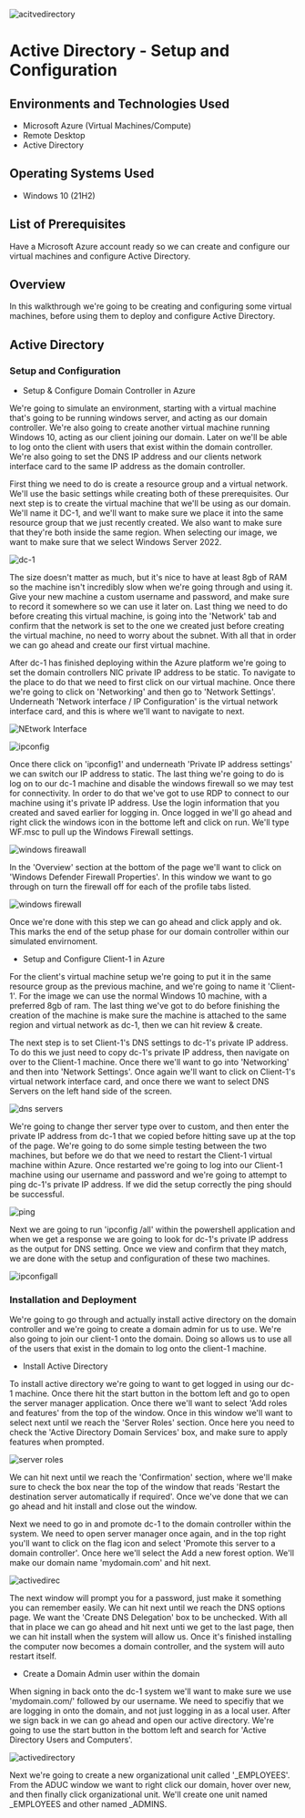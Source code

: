 
![acitvedirectory](https://github.com/user-attachments/assets/281aa924-786b-4692-9111-427bb727ea92)


<h1>Active Directory - Setup and Configuration </h1>


<h2>Environments and Technologies Used</h2>

- Microsoft Azure (Virtual Machines/Compute)
- Remote Desktop
- Active Directory

<h2>Operating Systems Used </h2>

- Windows 10</b> (21H2)

<h2>List of Prerequisites</h2>

Have a Microsoft Azure account ready so we can create and configure our virtual machines and configure Active Directory. 
 
<h2>Overview</h2>

In this walkthrough we're going to be creating and configuring some virtual machines, before using them to deploy and configure Active Directory.

<h2>Active Directory</h2>

<h3>Setup and Configuration</h3>

- Setup & Configure Domain Controller in Azure

We're going to simulate an environment, starting with a virtual machine that's going to be running windows server, and acting as our domain controller. We're also going to create another virtual machine running Windows 10, acting as our client joining our domain. Later on we'll be able to log onto the client with users that exist within the domain controller. We're also going to set the DNS IP address and our clients network interface card to the same IP address as the domain controller. 

First thing we need to do is create a resource group and a virtual network. We'll use the basic settings while creating both of these prerequisites. Our next step is to create the virtual machine that we'll be using as our domain. We'll name it DC-1, and we'll want to make sure we place it into the same resource group that we just recently created. We also want to make sure that they're both inside the same region. When selecting our image, we want to make sure that we select Windows Server 2022. 

![dc-1](https://github.com/user-attachments/assets/52528d18-6611-49c9-b07e-057889b54e7a)

The size doesn't matter as much, but it's nice to have at least 8gb of RAM so the machine isn't incredibly slow when we're going through and using it. Give your new machine a custom username and password, and make sure to record it somewhere so we can use it later on. Last thing we need to do before creating this virtual machine, is going into the 'Network' tab and confirm that the network is set to the one we created just before creating the virtual machine, no need to worry about the subnet. With all that in order we can go ahead and create our first virtual machine.

After dc-1 has finished deploying within the Azure platform we're going to set the domain controllers NIC private IP address to be static. To navigate to the place to do that we need to first click on our virtual machine. Once there we're going to click on 'Networking' and then go to 'Network Settings'. Underneath 'Network interface / IP Configuration' is the virtual network interface card, and this is where we'll want to navigate to next. 

![NEtwork Interface](https://github.com/user-attachments/assets/8b2e9498-1d4e-4034-8190-e167ec75a298)

![ipconfig](https://github.com/user-attachments/assets/8481567c-0bd9-415d-8323-9e9e1eff3190)

Once there click on 'ipconfig1' and underneath 'Private IP address settings' we can switch our IP address to static. 
The last thing we're going to do is log on to our dc-1 machine and disable the windows firewall so we may test for connectivity. In order to do that we've got to use RDP to connect to our machine using it's private IP address. Use the login information that you created and saved earlier for logging in. Once logged in we'll go ahead and right click the windows icon in the bottome left and click on run. We'll type WF.msc to pull up the Windows Firewall settings. 

![windows fireawall](https://github.com/user-attachments/assets/13a85971-e3d0-4f63-a7d1-218b9f5ed01b)

In the 'Overview' section at the bottom of the page we'll want to click on 'Windows Defender Firewall Properties'. In this window we want to go through on turn the firewall off for each of the profile tabs listed.

![windows firewall](https://github.com/user-attachments/assets/3c2e1945-b70b-4005-9f7d-293e1466b4bc)

Once we're done with this step we can go ahead and click apply and ok. This marks the end of the setup phase for our domain controller within our simulated envirnoment.

- Setup and Configure Client-1 in Azure

For the client's virtual machine setup we're going to put it in the same resource group as the previous machine, and we're going to name it 'Client-1'. For the image we can use the normal Windows 10 machine, with a preferred 8gb of ram. The last thing we've got to do before finishing the creation of the machine is make sure the machine is attached to the same region and virtual network as dc-1, then we can hit review & create. 

The next step is to set Client-1's DNS settings to dc-1's private IP address. To do this we just need to copy dc-1's private IP address, then navigate on over to the Client-1 machine. Once there we'll want to go into 'Networking' and then into 'Network Settings'. Once again we'll want to click on Client-1's virtual network interface card, and once there we want to select DNS Servers on the left hand side of the screen.

![dns servers](https://github.com/user-attachments/assets/11f177ea-3c8d-436c-b2a5-53db779c9917)

We're going to change ther server type over to custom, and then enter the private IP address from dc-1 that we copied before hitting save up at the top of the page. We're going to do some simple testing between the two machines, but before we do that we need to restart the Client-1 virtual machine within Azure. Once restarted we're going to log into our Client-1 machine using our username and password and we're going to attempt to ping dc-1's private IP address. If we did the setup correctly the ping should be successful.

![ping](https://github.com/user-attachments/assets/7f58f69e-5984-49a4-9680-3d12bcfc2229)

Next we are going to run 'ipconfig /all' within the powershell application and when we get a response we are going to look for dc-1's private IP address as the output for DNS setting. Once we view and confirm that they match, we are done with the setup and configuration of these two machines.

![ipconfigall](https://github.com/user-attachments/assets/192d0bba-a040-47ff-8232-188bdcf79bd6)

<h3>Installation and Deployment</h3>

We're going to go through and actually install active directory on the domain controller and we're going to create a domain admin for us to use. We're also going to join our client-1 onto the domain. Doing so allows us to use all of the users that exist in the domain to log onto the client-1 machine. 

- Install Active Directory

To install active directory we're going to want to get logged in using our dc-1 machine. Once there hit the start button in the bottom left and go to open the server manager application. Once there we'll want to select 'Add roles and features' from the top of the window. Once in this window we'll want to select next until we reach the 'Server Roles' section. Once here you need to check the 'Active Directory Domain Services' box, and make sure to apply features when prompted.

![server roles](https://github.com/user-attachments/assets/fddd2fc0-f786-4c05-8e78-e240fa9412c0)

We can hit next until we reach the 'Confirmation' section, where we'll make sure to check the box near the top of the window that reads 'Restart the destination server automatically if required'. Once we've done that we can go ahead and hit install and close out the window. 

Next we need to go in and promote dc-1 to the domain controller within the system. We need to open server manager once again, and in the top right you'll want to click on the flag icon and select 'Promote this server to a domain controller'. Once here we'll select the Add a new forest option. We'll make our domain name 'mydomain.com' and hit next. 

![activedirec](https://github.com/user-attachments/assets/ecfc9723-f096-4280-bece-424b12582678)

The next window will prompt you for a password, just make it something you can remember easily. We can hit next until we reach the DNS options page. We want the 'Create DNS Delegation' box to be unchecked. With all that in place we can go ahead and hit next unti we get to the last page, then we can hit install when the system will allow us. Once it's finished installing the computer now becomes a domain controller, and the system will auto restart itself. 

- Create a Domain Admin user within the domain

When signing in back onto the dc-1 system we'll want to make sure we use 'mydomain.com/' followed by our username. We need to specifiy that we are logging in onto the domain, and not just logging in as a local user. After we sign back in we can go ahead and open our active directory. We're going to use the start button in the bottom left and search for 'Active Directory Users and Computers'.

![activedirectory](https://github.com/user-attachments/assets/4bc82bba-8915-459e-921e-19b78cb158e9)

Next we're going to create a new organizational unit called '_EMPLOYEES'. From the ADUC window we want to right click our domain, hover over new, and then finally click organizational unit. We'll create one unit named _EMPLOYEES and other named _ADMINS. 



